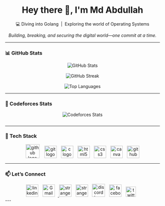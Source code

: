 <h1 align="center">Hey there 👋, I'm Md Abdullah</h1>

<p align="center">
  💻 Diving into Golang &nbsp;|&nbsp; Exploring the world of Operating Systems
</p>

<p align="center">
  <em>Building, breaking, and securing the digital world—one commit at a time.</em>
</p>

---

### 📊 GitHub Stats

<p align="center">
  <img src="https://github-readme-stats.vercel.app/api?username=abdullah-hax&show_icons=true&theme=radical"
    alt="GitHub Stats" />
  <br><br>
  <img src="https://github-readme-streak-stats.herokuapp.com/?user=abdullah-hax&theme=radical" alt="GitHub Streak" />
  <br><br>
  <img src="https://github-readme-stats.vercel.app/api/top-langs/?username=abdullah-hax&layout=compact&theme=radical"
    alt="Top Languages" />
</p>

---

### 🤖 Codeforces Stats

<p align="center">
  <img src="https://codeforces-readme-stats.vercel.app/api/card?username=stranger_core" alt="Codeforces Stats" />
</p>
<p align="center">
  <img src="https://codeforces-readme-stats.vercel.app/api/badge?username=stranger_core" alt="">
</p>

---

### 🧰 Tech Stack

<p align="center">
  <!-- <img src="https://skillicons.dev/icons?i=golang,git,c,html,css,github" /> -->
  <img src="https://cdn.jsdelivr.net/gh/devicons/devicon/icons/go/go-original-wordmark.svg" height="45"
    alt="github logo" /><img width="12" />
  <img src="https://cdn.jsdelivr.net/gh/devicons/devicon/icons/git/git-original.svg" height="40" alt="git logo" /><img
    width="10" />
  <img src="https://cdn.jsdelivr.net/gh/devicons/devicon/icons/c/c-original.svg" height="40" alt="c logo" /><img
    width="10" />
  <img src="https://cdn.jsdelivr.net/gh/devicons/devicon/icons/html5/html5-original.svg" height="40"
    alt="html5 logo" /><img width="10" />
  <img src="https://cdn.jsdelivr.net/gh/devicons/devicon/icons/css3/css3-original.svg" height="40"
    alt="css3 logo" /><img width="10" />
  <img src="https://cdn.jsdelivr.net/gh/devicons/devicon/icons/canva/canva-original.svg" height="40"
    alt="canva logo" /><img width="10" />
  <img src="https://cdn.jsdelivr.net/gh/devicons/devicon/icons/github/github-original.svg" height="40"
    alt="github logo" />

</p>

---

### 📫 Let’s Connect

<div align="center">
  <!-- <a href="https://linkedin.com/in/abdullah-al-mahmud01798/"> -->
  <img src="https://cdn.jsdelivr.net/gh/devicons/devicon/icons/linkedin/linkedin-original.svg" height="40"
    alt="linkedin logo" /><img width="10" />
  </a>
  <a href="mailto:mdabdulllah72810@gmail.com">
    <img src="https://skillicons.dev/icons?i=gmail" height="40" alt="Gmail" /><img width="10" />
  </a>
  <a href="https://codeforces.com/profile/stranger_core" target="blank"><img
      src="https://raw.githubusercontent.com/rahuldkjain/github-profile-readme-generator/master/src/images/icons/Social/codeforces.svg"
      alt="stranger_core" height="40" /><img width="10" /></a>
  <a href="https://www.leetcode.com/stranger_core" target="blank"><img
      src="https://raw.githubusercontent.com/rahuldkjain/github-profile-readme-generator/master/src/images/icons/Social/leet-code.svg"
      alt="stranger_core" height="40" /><img width="10" /></a>
  <img src="https://cdn.simpleicons.org/discord/5865F2" height="42" alt="discord logo" /><img width="10" />
  <img src="https://cdn.simpleicons.org/facebook/1877F2" height="40" alt="facebook logo" /><img width="10" />
  <img src="https://cdn.jsdelivr.net/gh/devicons/devicon/icons/twitter/twitter-original.svg" height="33"
    alt="twitter logo" /><img width="10" />



</div>
---
